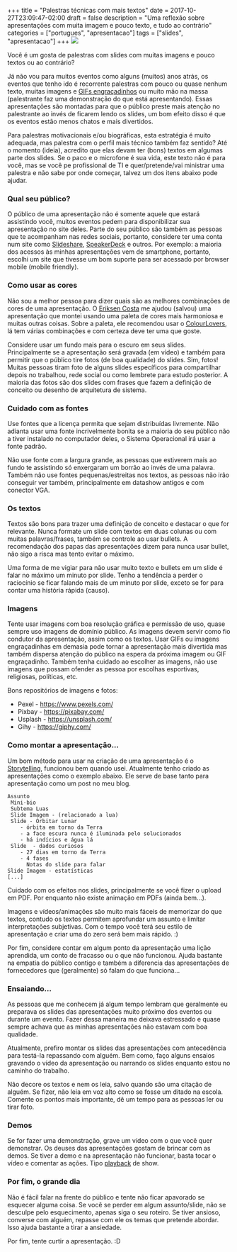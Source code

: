 +++
title = "Palestras técnicas com mais textos"
date = 2017-10-27T23:09:47-02:00
draft = false
description = "Uma reflexão sobre apresentações com muita imagem e pouco texto, e tudo ao contrário"
categories = ["portugues", "apresentacao"]
tags = ["slides", "apresentacao"]
+++
![](/images/hand-977641_640.jpg)

Você é um gosta de palestras com slides com muitas imagens e pouco textos ou ao contrário?

Já não vou para muitos eventos como alguns (muitos) anos atrás, os eventos que tenho ido é recorrente palestras com pouco ou quase nenhum texto, muitas imagens e [GIFs engraçadinhos](https://giphy.com/) ou muito mão na massa (palestrante faz uma demonstração do que está apresentando). Essas apresentações são montadas para que o público preste mais atenção no palestrante ao invés de ficarem lendo os slides, um bom efeito disso é que os eventos estão menos chatos e mais divertidos.

Para palestras motivacionais e/ou biográficas, esta estratégia é muito adequada, mas palestra com o perfil mais técnico também faz sentido? Até o momento (ideia), acredito que elas devam ter (bons) textos em algumas parte dos slides. Se o paco e o microfone é sua vida, este texto não é para você, mas se você pe profissional de TI e quer/pretende/vai ministrar uma palestra e não sabe por onde começar, talvez um dos itens abaixo pode ajudar.

### Qual seu público?

O público de uma apresentação não é somente aquele que estará assistindo você, muitos eventos pedem para disponibilizar sua apresentação no site deles. Parte do seu público são também as pessoas que te acompanham nas redes sociais, portanto, considere ter uma conta num site como [Slideshare](https://www.slideshare.net/), [SpeakerDeck](https://speakerdeck.com/) e outros. Por exemplo: a maioria dos acessos às minhas apresentações vem de smartphone, portanto, escolhi um site que tivesse um bom suporte para ser acessado por browser mobile (mobile friendly).

### Como usar as cores

Não sou a melhor pessoa para dizer quais são as melhores combinações de cores de uma apresentação. O [Eriksen Costa](https://twitter.com/eriksencosta) me ajudou (salvou) uma apresentação que montei usando uma paleta de cores mais harmoniosa e muitas outras coisas. Sobre a paleta, ele recomendou usar o [ColourLovers](http://www.colourlovers.com/palettes/most-views/all-time/meta), lá tem várias combinações e com certeza deve ter uma que goste.

Considere usar um fundo mais para o escuro em seus slides. Principalmente se a apresentação será gravada (em vídeo) e também para permitir que o público tire fotos (de boa qualidade) do slides. Sim, fotos! Muitas pessoas tiram foto de alguns slides específicos para compartilhar depois no trabalhou, rede social ou como lembrete para estudo posterior. A maioria das fotos são dos slides com frases que fazem a definição de conceito ou desenho de arquitetura de sistema.

### Cuidado com as fontes

Use fontes que a licença permita que sejam distribuídas livremente. Não adianta usar uma fonte incrivelmente bonita se a maioria do seu público não a tiver instalado no computador deles, o Sistema Operacional irá usar a fonte padrão.

Não use fonte com a largura grande, as pessoas que estiverem mais ao fundo te assistindo só enxergaram um borrão ao invés de uma palavra. Também não use fontes pequenas/estreitas nos textos, as pessoas não irão conseguir ver também, principalmente em datashow antigos e com conector VGA.

### Os textos

Textos são bons para trazer uma definição de conceito e destacar o que for relevante. Nunca formate um slide com textos em duas colunas ou com muitas palavras/frases, também se controle ao usar bullets. A recomendação dos papas das apresentações dizem para nunca usar bullet,  não sigo a risca mas tento evitar o máximo.

Uma forma de me vigiar para não usar muito texto e bullets em um slide é falar no máximo um minuto por slide. Tenho a tendência a perder o raciocínio se ficar falando mais de um minuto por slide, exceto se for para contar uma história rápida (causo).

### Imagens

Tente usar imagens com boa resolução gráfica e permissão de uso, quase sempre uso imagens de domínio público. As imagens devem servir como fio condutor da apresentação, assim como os textos. Usar GIFs ou imagens engraçadinhas em demasia pode tornar a apresentação mais divertida mas também dispersa atenção do público na espera da próxima imagem ou GIF engraçadinho. Também tenha cuidado ao escolher as imagens, não use imagens que possam ofender as pessoa por escolhas esportivas, religiosas, políticas, etc.  

Bons repositórios de imagens e fotos:

- Pexel - https://www.pexels.com/
- Pixbay - https://pixabay.com/
- Usplash - https://unsplash.com/
- Gihy - https://giphy.com/


### Como montar a apresentação...

Um bom método para usar na criação de uma apresentação é o [Storytelling](http://www.duarte.com/blog/storytelling-presentation-skills/), funcionou bem quando usei. Atualmente tenho criado as apresentações como o exemplo abaixo. Ele serve de base tanto para apresentação como um post no meu blog.

```
Assunto
 Mini-bio
 Subtema Luas
 Slide Imagem - (relacionado a lua)
 Slide - Órbitar Lunar
    - órbita em torno da Terra
    - a face escura nunca é iluminada pelo solucionados
    - há indícios e água lá
 Slide  - dados curiosos
    - 27 dias em torno da Terra
    - 4 fases
      Notas do slide para falar
Slide Imagem - estatísticas
[...]
```

Cuidado com os efeitos nos slides, principalmente se você fizer o upload em PDF. Por enquanto não existe animação em PDFs (ainda bem...).

Imagens e vídeos/animações são muito mais fáceis de memorizar do que textos, contudo os textos permitem aprofundar um assunto e limitar interpretações subjetivas. Com o tempo você terá seu estilo de apresentação e criar uma do zero será bem mais rápido. :)

Por fim, considere contar em algum ponto da apresentação uma lição aprendida, um conto de fracasso ou o que não funcionou. Ajuda bastante na empatia do público contigo e também a diferencia das apresentações de fornecedores que (geralmente) só falam do que funciona...

### Ensaiando...

As pessoas que me conhecem já algum tempo lembram que geralmente eu preparava os slides das apresentações muito próximo dos eventos ou durante um evento. Fazer dessa maneira me deixava estressado e quase sempre achava que as minhas apresentações não estavam com boa qualidade.

Atualmente, prefiro montar os slides das apresentações com antecedência para testá-la repassando com alguém. Bem como, faço alguns ensaios gravando o vídeo da apresentação ou narrando os slides enquanto estou no caminho do trabalho.

Não decore os textos e nem os leia, salvo quando são uma citação de alguém. Se fizer, não leia em voz alto como se fosse um ditado na escola. Comente os pontos mais importante, dê um tempo para as pessoas ler ou tirar foto.

### Demos

Se for fazer uma demonstração, grave um vídeo com o que você quer demonstrar. Os deuses das apresentações gostam de brincar com as demos. Se tiver a demo e na apresentação não funcionar, basta tocar o vídeo e comentar as ações. Tipo [playback](https://pt.wikipedia.org/wiki/Playback) de show.

### Por fim, o grande dia

Não é fácil falar na frente do público e tente não ficar apavorado se esquecer alguma coisa. Se você se perder em algum assunto/slide, não se desculpe pelo esquecimento, apenas siga o seu roteiro. Se tiver ansioso, converse com alguém, repasse com ele os temas que pretende abordar. Isso ajuda bastante a tirar a ansiedade.

Por fim, tente curtir a apresentação. :D
